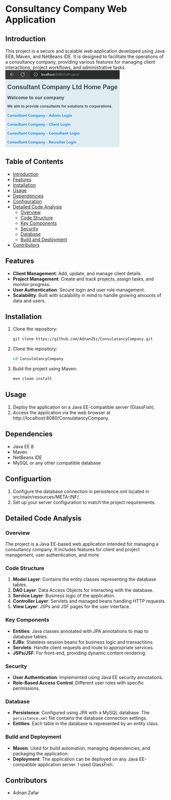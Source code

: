 # Consultancy Company Web Application

## Introduction

This project is a secure and scalable web application developed using Java EE8, Maven, and NetBeans IDE. It is designed to facilitate the operations of a consultancy company, providing various features for managing client interactions, project workflows, and administrative tasks.
![Gameplay Image](image1.png)

## Table of Contents

- [Introduction](#introduction)
- [Features](#features)
- [Installation](#installation)
- [Usage](#usage)
- [Dependencies](#dependencies)
- [Configuration](#configuration)
- [Detailed Code Analysis](#detailed-code-analysis)
  - [Overview](#overview)
  - [Code Structure](#code-structure)
  - [Key Components](#key-components)
  - [Security](#security)
  - [Database](#database)
  - [Build and Deployment](#build-and-deployment)
- [Contributors](#contributors)

## Features

- **Client Management**: Add, update, and manage client details.
- **Project Management**: Create and track projects, assign tasks, and monitor progress.
- **User Authentication**: Secure login and user role management.
- **Scalability**: Built with scalability in mind to handle growing amounts of data and users.

## Installation

1. Clone the repository:
   ```bash
   git clone https://github.com/Adnan25z/ConsulatancyCompany.git
   
2. Clone the repository:
   ```bash
   cd ConsulatancyCompany

3. Build the project using Maven:
   ```bash
   mvn clean install

## Usage
1. Deploy the application on a Java EE-compatible server (GlassFish).
2. Access the application via the web browser at http://localhost:8080/ConsulatancyCompany.

## Dependencies
- Java EE 8
- Maven
- NetBeans IDE
- MySQL or any other compatible database

## Configuartion
1. Configure the database connection in persistence.xml located in src/main/resources/META-INF/.
2. Set up your server configuration to match the project requirements.

## Detailed Code Analysis

### Overview

The project is a Java EE-based web application intended for managing a consultancy company. It includes features for client and project management, user authentication, and more.

### Code Structure

1. **Model Layer**: Contains the entity classes representing the database tables.
2. **DAO Layer**: Data Access Objects for interacting with the database.
3. **Service Layer**: Business logic of the application.
4. **Controller Layer**: Servlets and managed beans handling HTTP requests.
5. **View Layer**: JSPs and JSF pages for the user interface.

### Key Components

- **Entities**: Java classes annotated with JPA annotations to map to database tables.
- **EJBs**: Stateless session beans for business logic and transactions.
- **Servlets**: Handle client requests and route to appropriate services.
- **JSPs/JSF**: For front-end, providing dynamic content rendering.

### Security

- **User Authentication**: Implemented using Java EE security annotations.
- **Role-Based Access Control**: Different user roles with specific permissions.

### Database

- **Persistence**: Configured using JPA with a MySQL database. The `persistence.xml` file contains the database connection settings.
- **Entities**: Each table in the database is represented by an entity class.

### Build and Deployment

- **Maven**: Used for build automation, managing dependencies, and packaging the application.
- **Deployment**: The application can be deployed on any Java EE-compatible application server. I used GlassFish.

## Contributors
- Adnan Zafar





